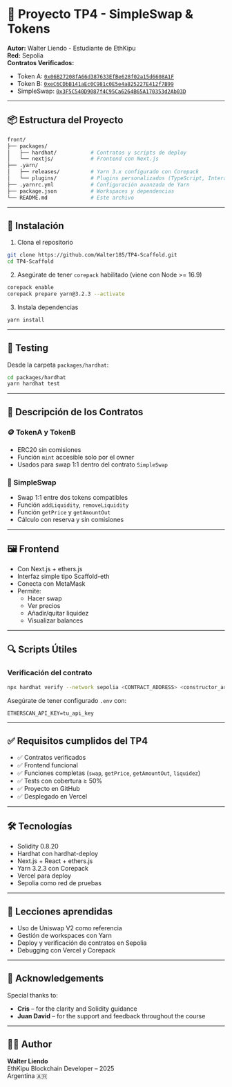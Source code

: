 # 📘 Proyecto TP4 - SimpleSwap & Tokens

**Autor:** Walter Liendo - Estudiante de EthKipu  
**Red:** Sepolia  
**Contratos Verificados:**  
- Token A: [`0x06B27208fA66d387633EfBe628f02a15d6608A1F`](https://sepolia.etherscan.io/address/0x06B27208fA66d387633EfBe628f02a15d6608A1F)
- Token B: [`0xeC6CDbB141aEc0C981c0E5e4a825227E412f7B99`](https://sepolia.etherscan.io/address/0xeC6CDbB141aEc0C981c0E5e4a825227E412f7B99)
- SimpleSwap: [`0x3F5C540D9087f4C95Ca6264B65A170353d2Ab03D`](https://sepolia.etherscan.io/address/0x3F5C540D9087f4C95Ca6264B65A170353d2Ab03D)

---

## 📦 Estructura del Proyecto

```bash
front/
├── packages/
│   ├── hardhat/           # Contratos y scripts de deploy
│   └── nextjs/            # Frontend con Next.js
├── .yarn/
│   ├── releases/          # Yarn 3.x configurado con Corepack
│   └── plugins/           # Plugins personalizados (TypeScript, Interactive Tools)
├── .yarnrc.yml            # Configuración avanzada de Yarn
├── package.json           # Workspaces y dependencias
└── README.md              # Este archivo
```

---

## 🚀 Instalación

1. Clona el repositorio

```bash
git clone https://github.com/Walter185/TP4-Scaffold.git
cd TP4-Scaffold
```

2. Asegúrate de tener `corepack` habilitado (viene con Node >= 16.9)

```bash
corepack enable
corepack prepare yarn@3.2.3 --activate
```

3. Instala dependencias

```bash
yarn install
```

---

## 🧪 Testing

Desde la carpeta `packages/hardhat`:

```bash
cd packages/hardhat
yarn hardhat test
```

---

## 📜 Descripción de los Contratos

### 🪙 TokenA y TokenB

- ERC20 sin comisiones
- Función `mint` accesible solo por el owner
- Usados para swap 1:1 dentro del contrato `SimpleSwap`

### 🔄 SimpleSwap

- Swap 1:1 entre dos tokens compatibles
- Función `addLiquidity`, `removeLiquidity`
- Función `getPrice` y `getAmountOut`
- Cálculo con reserva y sin comisiones

---

## 🖼 Frontend

- Con Next.js + ethers.js
- Interfaz simple tipo Scaffold-eth
- Conecta con MetaMask
- Permite:
  - Hacer swap
  - Ver precios
  - Añadir/quitar liquidez
  - Visualizar balances

---

## 🔍 Scripts Útiles

### Verificación del contrato

```bash
npx hardhat verify --network sepolia <CONTRACT_ADDRESS> <constructor_args...>
```

Asegúrate de tener configurado `.env` con:

```
ETHERSCAN_API_KEY=tu_api_key
```

---

## ✅ Requisitos cumplidos del TP4

- ✅ Contratos verificados
- ✅ Frontend funcional
- ✅ Funciones completas (`swap`, `getPrice`, `getAmountOut`, `liquidez`)
- ✅ Tests con cobertura ≥ 50%
- ✅ Proyecto en GitHub
- ✅ Desplegado en Vercel

---

## 🛠 Tecnologías

- Solidity 0.8.20
- Hardhat con hardhat-deploy
- Next.js + React + ethers.js
- Yarn 3.2.3 con Corepack
- Vercel para deploy
- Sepolia como red de pruebas

---

## 🧠 Lecciones aprendidas

- Uso de Uniswap V2 como referencia
- Gestión de workspaces con Yarn
- Deploy y verificación de contratos en Sepolia
- Debugging con Vercel y Corepack

---

## 🙌 Acknowledgements

Special thanks to:

- **Cris** – for the clarity and Solidity guidance  
- **Juan David** – for the support and feedback throughout the course

---

## 👨‍💻 Author

**Walter Liendo**  
EthKipu Blockchain Developer – 2025  
Argentina 🇦🇷